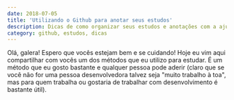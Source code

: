 ```yaml
---
date: 2018-07-05
title: 'Utilizando o Github para anotar seus estudos'
description: Dicas de como organizar seus estudos e anotações com a ajuda do GitHub
category: github, estudos, dicas
---
```


Olá, galera! Espero que vocês estejam bem e se cuidando! Hoje eu vim aqui compartilhar com vocês um dos métodos que eu utilizo para estudar. É um método que eu gosto bastante e qualquer pessoa pode aderir (claro que se você não for uma pessoa desenvolvedora talvez seja "muito trabalho à toa", mas para quem trabalha ou gostaria de trabalhar com desenvolvimento é bastante útil).